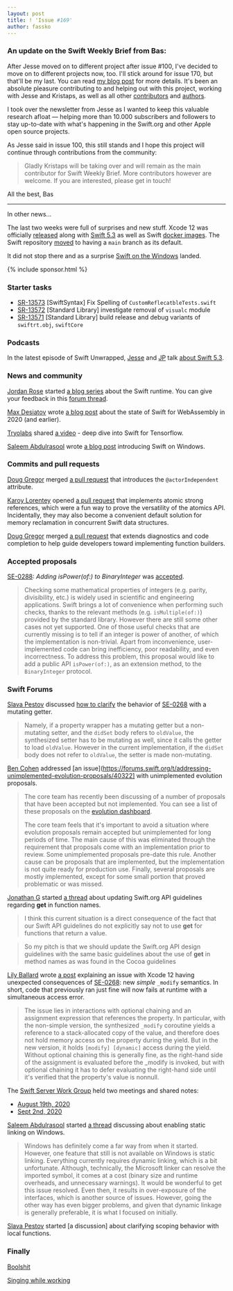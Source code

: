 ```yaml
---
layout: post
title: ! 'Issue #169'
author: fassko
---
```


### An update on the Swift Weekly Brief from Bas:

After Jesse moved on to different project after issue #100, I've decided to move on to different projects now, too.
I'll stick around for issue 170, but that'll be my last. You can read [my blog post](https://basthomas.github.io/goodbye-swift-weekly) for more details. It's been an absolute pleasure contributing to and helping out with this project, working with Jesse and Kristaps, as well as all other [contributors](https://github.com/SwiftWeekly/swiftweekly.github.io/graphs/contributors) and [authors](../authors).

I took over the newsletter from Jesse as I wanted to keep this valuable research afloat — helping more than 10.000 subscribers and followers to stay up-to-date with what's happening in the Swift.org and other Apple open source projects.

As Jesse said in issue 100, this still stands and I hope this project will continue through contributions from the community:

> Gladly Kristaps will be taking over and will remain as the main contributor for Swift Weekly Brief. More contributors however are welcome. If you are interested, please get in touch!

All the best,
Bas

---

In other news...

The last two weeks were full of surprises and new stuff. Xcode 12 was officially [released](https://developer.apple.com/documentation/xcode-release-notes/xcode-12-release-notes) along with [Swift 5.3](https://swift.org/blog/swift-5-3-released/) as well as Swift [docker images](https://hub.docker.com/_/swift). The Swift repository [moved](https://forums.swift.org/t/updating-branch-names/40412) to having a `main` branch as its default.

It did not stop there and as a surprise [Swift on the Windows](https://swift.org/blog/swift-on-windows/) landed.

<!--excerpt-->

{% include sponsor.html %}

### Starter tasks

- [SR-13573](https://bugs.swift.org/browse/SR-13573) [SwiftSyntax] Fix Spelling of `CustomReflecatbleTests.swift`
- [SR-13572](https://bugs.swift.org/browse/SR-13572) [Standard Library] investigate removal of `visualc` module
- [SR-13571](https://bugs.swift.org/browse/SR-13571) [Standard Library] build release and debug variants of `swiftrt.obj`, `swiftCore`

### Podcasts

In the latest episode of Swift Unwrapped, [Jesse](https://twitter.com/jesse_squires)
and [JP](https://twitter.com/simjp) talk [about
Swift 5.3](https://spec.fm/podcasts/swift-unwrapped/DasaMAiV).

### News and community

[Jordan Rose](https://twitter.com/UINT_MIN) started [a blog series](https://belkadan.com/blog/2020/08/Swift-Runtime-Heap-Objects/) about the Swift runtime. You can give your feedback in this [forum thread](https://forums.swift.org/t/blog-series-the-swift-runtime/40296).

[Max Desiatov](https://twitter.com/maxdesiatov) wrote [a blog post](https://desiatov.com/swift-webassembly-2020/) about the state of Swift for WebAssembly in 2020 (and earlier).

[Tryolabs](https://tryolabs.com/) shared [a video](https://www.youtube.com/watch?v=WxFPrypPBpU) - deep dive into Swift for Tensorflow.

[Saleem Abdulrasool](https://twitter.com/compnerd/) wrote [a blog post](https://swift.org/blog/swift-on-windows/) introducing Swift on Windows.

### Commits and pull requests

[Doug Gregor](https://twitter.com/dgregor79) merged [a pull request](https://github.com/apple/swift/pull/33998) that introduces the `@actorIndependent` attribute.

[Karoy Lorentey](https://twitter.com/lorentey) opened [a pull request](https://github.com/apple/swift-se-0282-experimental/pull/1) that implements atomic strong references, which were a fun way to prove the versatility of the atomics API. Incidentally, they may also become a convenient default solution for memory reclamation in concurrent Swift data structures.

[Doug Gregor](https://twitter.com/dgregor79) merged [a pull request](https://github.com/apple/swift/pull/33972) that extends diagnostics and code completion to help guide developers toward implementing function builders.

### Accepted proposals

[SE-0288](https://github.com/apple/swift-evolution/blob/master/proposals/0288-binaryinteger-ispower.md): *Adding isPower(of:) to BinaryInteger* was [accepted](https://forums.swift.org/t/accepted-se-0288-adding-ispower-of-to-binaryinteger/40325).

> Checking some mathematical properties of integers (e.g. parity, divisibility, etc.) is widely used in scientific and engineering applications. Swift brings a lot of convenience when performing such checks, thanks to the relevant methods (e.g. `isMultiple(of:)`) provided by the standard library. However there are still some other cases not yet supported. One of those useful checks that are currently missing is to tell if an integer is power of another, of which the implementation is non-trivial. Apart from inconvenience, user-implemented code can bring inefficiency, poor readability, and even incorrectness. To address this problem, this proposal would like to add a public API `isPower(of:)`, as an extension method, to the `BinaryInteger` protocol.

### Swift Forums

[Slava Pestov](https://twitter.com/slava_pestov) discussed [how to clarify](https://forums.swift.org/t/clarify-behavior-of-se-0268-with-a-mutating-getter/40324) the behavior of [SE-0268](https://github.com/apple/swift-evolution/blob/master/proposals/0268-didset-semantics.md) with a mutating getter.

> Namely, if a property wrapper has a mutating getter but a non-mutating setter, and the `didSet` body refers to `oldValue`, the synthesized setter has to be mutating as well, since it calls the getter to load `oldValue`. However in the current implementation, if the `didSet` body does not refer to `oldValue`, the setter is made non-mutating.

[Ben Cohen](https://twitter.com/airspeedswift) addressed [an issue](https://forums.swift.org/t/addressing-unimplemented-evolution-proposals/40322] with unimplemented evolution proposals.

> The core team has recently been discussing of a number of proposals that have been accepted but not implemented. You can see a list of these proposals on the [evolution dashboard](https://apple.github.io/swift-evolution/#?search=Accepted).
> 
> The core team feels that it's important to avoid a situation where evolution proposals remain accepted but unimplemented for long periods of time. The main cause of this was eliminated through the requirement that proposals come with an implementation prior to review. Some unimplemented proposals pre-date this rule. Another cause can be proposals that are implemented, but the implementation is not quite ready for production use. Finally, several proposals are mostly implemented, except for some small portion that proved problematic or was missed.

[Jonathan G](https://forums.swift.org/u/1oo7) started [a thread](https://forums.swift.org/t/update-swift-org-api-guidelines-regarding-get-in-function-names/40294/3) about updating Swift.org API guidelines regarding **get** in function names.

>  I think this current situation is a direct consequence of the fact that our Swift API guidelines do not explicitly say not to use **get** for functions that return a value.

> So my pitch is that we should update the Swift.org API design guidelines with the same basic guidelines about the use of **get** in method names as was found in the Cocoa guidelines

[Lily Ballard](https://forums.swift.org/u/lily_ballard) wrote [a post](https://forums.swift.org/t/se-0268-refine-didset-semantics-and-unexpected-interaction-with-exclusive-memory-access/40364) explaining an issue with Xcode 12 having unexpected consequences of [SE-0268](https://github.com/apple/swift-evolution/blob/master/proposals/0268-didset-semantics.md): new *simple* `_modify` semantics. In short, code that previously ran just fine will now fails at runtime with a simultaneous access error.

> The issue lies in interactions with optional chaining and an assignment expression that references the property. In particular, with the non-simple version, the synthesized `_modify` coroutine yields a reference to a stack-allocated copy of the value, and therefore does not hold memory access on the property during the yield. But in the new version, it holds `[modify] [dynamic]` access during the yield. Without optional chaining this is generally fine, as the right-hand side of the assignment is evaluated before the _modify is invoked, but with optional chaining it has to defer evaluating the right-hand side until it's verified that the property's value is nonnull.

The [Swift Server Work Group](https://swift.org/server/) held two meetings and shared notes:

* [August 19th, 2020](https://forums.swift.org/t/august-19th-2020/40347)
* [Sept 2nd, 2020](https://forums.swift.org/t/sept-2nd-2020/40382)

[Saleem Abdulrasool](https://twitter.com/compnerd/) started [a thread](https://forums.swift.org/t/enabling-static-linking-on-windows/40509) discussing about enabling static linking on Windows.

> Windows has definitely come a far way from when it started. However, one feature that still is not available on Windows is static linking. Everything currently requires dynamic linking, which is a bit unfortunate. Although, technically, the Microsoft linker can resolve the imported symbol, it comes at a cost (binary size and runtime overheads, and unnecessary warnings). It would be wonderful to get this issue resolved. Even then, it results in over-exposure of the interfaces, which is another source of issues. However, going the other way has even bigger problems, and given that dynamic linkage is generally preferable, it is what I focused on initially.

[Slava Pestov](https://twitter.com/slava_pestov) started [a discussion] about clarifying scoping behavior with local functions.

### Finally

[Boolshit](https://twitter.com/EmilyKager/status/1306653151332720640)

[Singing while working](https://twitter.com/dgregor79/status/1306834844609966080)
